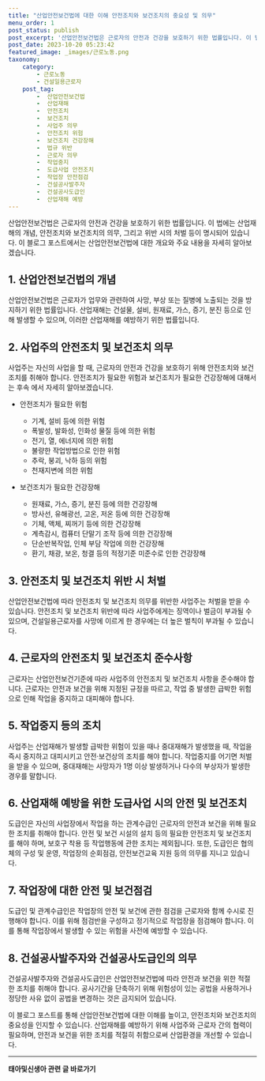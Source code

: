 ```yaml
---
title: "산업안전보건법에 대한 이해 안전조치와 보건조치의 중요성 및 의무"
menu_order: 1
post_status: publish
post_excerpt: '산업안전보건법은 근로자의 안전과 건강을 보호하기 위한 법률입니다. 이 법에는 산업재해의 개념, 안전조치와 보건조치의 의무, 그리고 위반 시의 처벌 등이 명시되어 있습니다. 이 블로그 포스트에서는 산업안전보건법에 대한 개요와 주요 내용을 자세히 알아보겠습니다.'
post_date: 2023-10-20 05:23:42
featured_image: _images/근로노동.png
taxonomy:
    category:
        - 근로노동
        - 건설일용근로자
    post_tag:
        -  산업안전보건법
        -  산업재해
        -  안전조치
        -  보건조치
        -  사업주 의무
        -  안전조치 위험
        -  보건조치 건강장해
        -  법규 위반
        -  근로자 의무
        -  작업중지
        -  도급사업 안전조치
        -  작업장 안전점검
        -  건설공사발주자
        -  건설공사도급인
        -  산업재해 예방
---
```



산업안전보건법은 근로자의 안전과 건강을 보호하기 위한 법률입니다. 이 법에는 산업재해의 개념, 안전조치와 보건조치의 의무, 그리고 위반 시의 처벌 등이 명시되어 있습니다. 이 블로그 포스트에서는 산업안전보건법에 대한 개요와 주요 내용을 자세히 알아보겠습니다.

## 1. 산업안전보건법의 개념

산업안전보건법은 근로자가 업무와 관련하여 사망, 부상 또는 질병에 노출되는 것을 방지하기 위한 법률입니다. 산업재해는 건설물, 설비, 원재료, 가스, 증기, 분진 등으로 인해 발생할 수 있으며, 이러한 산업재해를 예방하기 위한 법률입니다.

## 2. 사업주의 안전조치 및 보건조치 의무

사업주는 자신의 사업을 할 때, 근로자의 안전과 건강을 보호하기 위해 안전조치와 보건조치를 취해야 합니다. 안전조치가 필요한 위험과 보건조치가 필요한 건강장해에 대해서는 후속  에서 자세히 알아보겠습니다.

- 안전조치가 필요한 위험
  - 기계, 설비 등에 의한 위험
  - 폭발성, 발화성, 인화성 물질 등에 의한 위험
  - 전기, 열, 에너지에 의한 위험
  - 불량한 작업방법으로 인한 위험
  - 추락, 붕괴, 낙하 등의 위험
  - 천재지변에 의한 위험

- 보건조치가 필요한 건강장해
  - 원재료, 가스, 증기, 분진 등에 의한 건강장해
  - 방사선, 유해광선, 고온, 저온 등에 의한 건강장해
  - 기체, 액체, 찌꺼기 등에 의한 건강장해
  - 계측감시, 컴퓨터 단말기 조작 등에 의한 건강장해
  - 단순반복작업, 인체 부담 작업에 의한 건강장해
  - 환기, 채광, 보온, 청결 등의 적정기준 미준수로 인한 건강장해

## 3. 안전조치 및 보건조치 위반 시 처벌

산업안전보건법에 따라 안전조치 및 보건조치 의무를 위반한 사업주는 처벌을 받을 수 있습니다. 안전조치 및 보건조치 위반에 따라 사업주에게는 징역이나 벌금이 부과될 수 있으며, 건설일용근로자를 사망에 이르게 한 경우에는 더 높은 벌칙이 부과될 수 있습니다.

## 4. 근로자의 안전조치 및 보건조치 준수사항

근로자는 산업안전보건기준에 따라 사업주의 안전조치 및 보건조치 사항을 준수해야 합니다. 근로자는 안전과 보건을 위해 지정된 규정을 따르고, 작업 중 발생한 급박한 위험으로 인해 작업을 중지하고 대피해야 합니다.

## 5. 작업중지 등의 조치

사업주는 산업재해가 발생할 급박한 위험이 있을 때나 중대재해가 발생했을 때, 작업을 즉시 중지하고 대피시키고 안전·보건상의 조치를 해야 합니다. 작업중지를 어기면 처벌을 받을 수 있으며, 중대재해는 사망자가 1명 이상 발생하거나 다수의 부상자가 발생한 경우를 말합니다.

## 6. 산업재해 예방을 위한 도급사업 시의 안전 및 보건조치

도급인은 자신의 사업장에서 작업을 하는 관계수급인 근로자의 안전과 보건을 위해 필요한 조치를 취해야 합니다. 안전 및 보건 시설의 설치 등의 필요한 안전조치 및 보건조치를 해야 하며, 보호구 착용 등 작업행동에 관한 조치는 제외됩니다. 또한, 도급인은 협의체의 구성 및 운영, 작업장의 순회점검, 안전보건교육 지원 등의 의무를 지니고 있습니다.

## 7. 작업장에 대한 안전 및 보건점검

도급인 및 관계수급인은 작업장의 안전 및 보건에 관한 점검을 근로자와 함께 수시로 진행해야 합니다. 이를 위해 점검반을 구성하고 정기적으로 작업장을 점검해야 합니다. 이를 통해 작업장에서 발생할 수 있는 위험을 사전에 예방할 수 있습니다.

## 8. 건설공사발주자와 건설공사도급인의 의무

건설공사발주자와 건설공사도급인은 산업안전보건법에 따라 안전과 보건을 위한 적절한 조치를 취해야 합니다. 공사기간을 단축하기 위해 위험성이 있는 공법을 사용하거나 정당한 사유 없이 공법을 변경하는 것은 금지되어 있습니다.

이 블로그 포스트를 통해 산업안전보건법에 대한 이해를 높이고, 안전조치와 보건조치의 중요성을 인지할 수 있습니다. 산업재해를 예방하기 위해 사업주와 근로자 간의 협력이 필요하며, 안전과 보건을 위한 조치를 적절히 취함으로써 산업환경을 개선할 수 있습니다.
<!-- wp:separator -->
<hr class="wp-block-separator has-alpha-channel-opacity"/>
<!-- /wp:separator -->

<!-- wp:group {"backgroundColor":"base","layout":{"type":"constrained"}} -->
<div class="wp-block-group has-base-background-color has-background"><!-- wp:paragraph {"align":"center","fontSize":"medium"} -->
<p class="has-text-align-center has-large-font-size"><strong>태아및신생아 관련 글 바로가기</strong></p>
<!-- /wp:paragraph -->


<!-- wp:latest-posts
{"categories":[{"id":1496,"count":19,"description":"","link":"https://uknowlaw.com/category/%ed%83%9c%ec%95%84%eb%b0%8f%ec%8b%a0%ec%83%9d%ec%95%84/","name":"태아및신생아","slug":"태아및신생아","taxonomy":"category","parent":0,"meta":[],"_links":{"self":[{"href":"https://uknowlaw.com/wp-json/wp/v2/categories/1496"}],"collection":[{"href":"https://uknowlaw.com/wp-json/wp/v2/categories"}],"about":[{"href":"https://uknowlaw.com/wp-json/wp/v2/taxonomies/category"}],"wp:post_type":[{"href":"https://uknowlaw.com/wp-json/wp/v2/posts?categories=1496"}],"curies":[{"name":"wp","href":"https://api.w.org/{rel}","templated":true}]}}],"postsToShow":100,"excerptLength":28,"postLayout":"grid","columns":2,"featuredImageAlign":"left","featuredImageSizeSlug":"large","fontSize":"small"} /--></div>
<!-- /wp:group -->